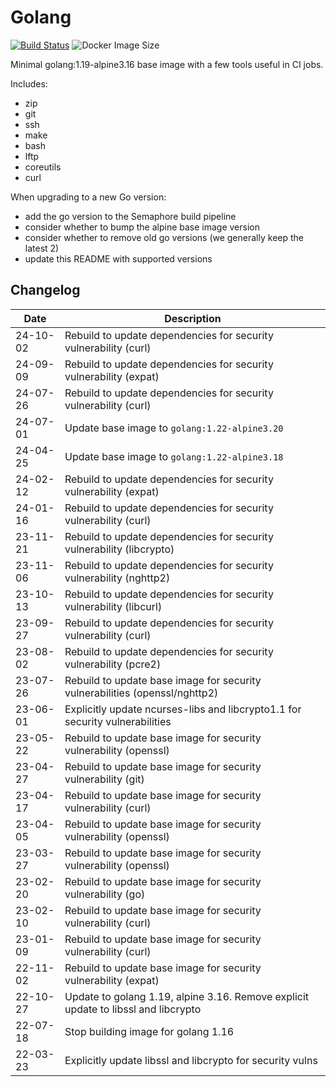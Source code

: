 # Golang

[![Build Status](https://countingup.semaphoreci.com/badges/docker-go/branches/master.svg?style=shields)](https://countingup.semaphoreci.com/projects/docker-go) ![Docker Image Size](https://img.shields.io/docker/image-size/countingup/golang/1.19?label=1.19+size)

Minimal golang:1.19-alpine3.16 base image with a few tools useful in CI jobs.

Includes:

- zip
- git
- ssh
- make
- bash
- lftp
- coreutils
- curl

When upgrading to a new Go version:
 - add the go version to the Semaphore build pipeline
 - consider whether to bump the alpine base image version
 - consider whether to remove old go versions (we generally keep the latest 2)
 - update this README with supported versions

## Changelog

| Date     | Description                                                                        |
|----------|------------------------------------------------------------------------------------|
| 24-10-02 | Rebuild to update dependencies for security vulnerability (curl)                   |
| 24-09-09 | Rebuild to update dependencies for security vulnerability (expat)                  |
| 24-07-26 | Rebuild to update dependencies for security vulnerability (curl)                   |
| 24-07-01 | Update base image to `golang:1.22-alpine3.20`                                      |
| 24-04-25 | Update base image to `golang:1.22-alpine3.18`                                      |
| 24-02-12 | Rebuild to update dependencies for security vulnerability (expat)                  |
| 24-01-16 | Rebuild to update dependencies for security vulnerability (curl)                   |
| 23-11-21 | Rebuild to update dependencies for security vulnerability (libcrypto)              |
| 23-11-06 | Rebuild to update dependencies for security vulnerability (nghttp2)                |
| 23-10-13 | Rebuild to update dependencies for security vulnerability (libcurl)                |
| 23-09-27 | Rebuild to update dependencies for security vulnerability (curl)                   |
| 23-08-02 | Rebuild to update dependencies for security vulnerability (pcre2)                  |
| 23-07-26 | Rebuild to update base image for security vulnerabilities (openssl/nghttp2)        |
| 23-06-01 | Explicitly update ncurses-libs and libcrypto1.1 for security vulnerabilities       |
| 23-05-22 | Rebuild to update base image for security vulnerability (openssl)                  |
| 23-04-27 | Rebuild to update base image for security vulnerability (git)                      |
| 23-04-17 | Rebuild to update base image for security vulnerability (curl)                     |
| 23-04-05 | Rebuild to update base image for security vulnerability (openssl)                  |
| 23-03-27 | Rebuild to update base image for security vulnerability (openssl)                  |
| 23-02-20 | Rebuild to update base image for security vulnerability (go)                       |
| 23-02-10 | Rebuild to update base image for security vulnerability (curl)                     |
| 23-01-09 | Rebuild to update base image for security vulnerability (curl)                     |
| 22-11-02 | Rebuild to update base image for security vulnerability (expat)                    |
| 22-10-27 | Update to golang 1.19, alpine 3.16. Remove explicit update to libssl and libcrypto |
| 22-07-18 | Stop building image for golang 1.16                                                |
| 22-03-23 | Explicitly update libssl and libcrypto for security vulns                          |
